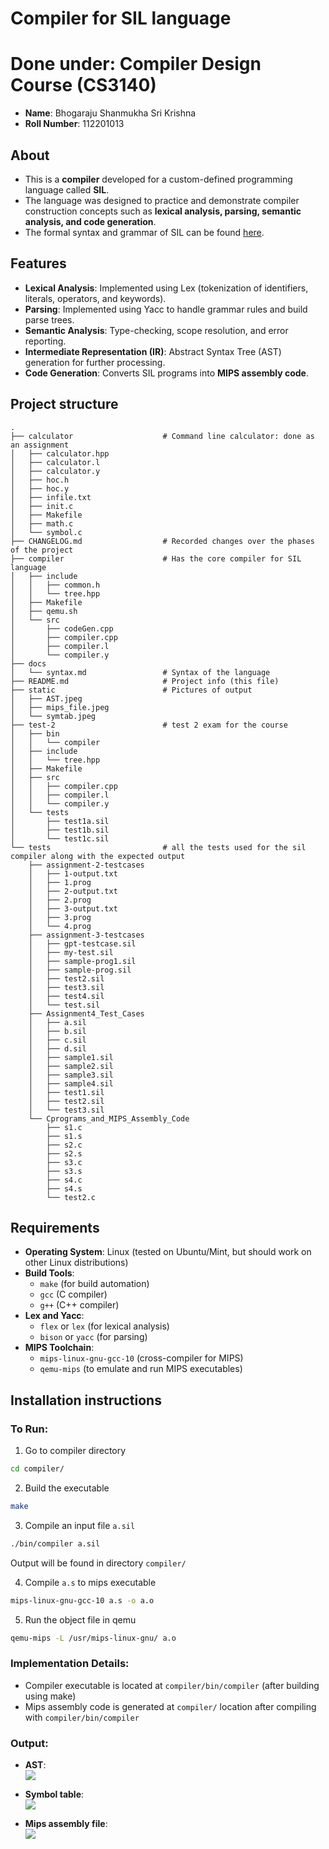# Compiler for SIL language
# Done under: Compiler Design Course (CS3140)

- **Name**: Bhogaraju Shanmukha Sri Krishna
- **Roll Number**: 112201013
## About
- This is a **compiler** developed for a custom-defined programming language called **SIL**.
- The language was designed to practice and demonstrate compiler construction concepts such as **lexical analysis, parsing, semantic analysis, and code generation**.
- The formal syntax and grammar of SIL can be found [here](docs/syntax.md).  

## Features
- **Lexical Analysis**: Implemented using Lex (tokenization of identifiers, literals, operators, and keywords).
- **Parsing**: Implemented using Yacc to handle grammar rules and build parse trees.
- **Semantic Analysis**: Type-checking, scope resolution, and error reporting.
- **Intermediate Representation (IR)**: Abstract Syntax Tree (AST) generation for further processing.
- **Code Generation**: Converts SIL programs into **MIPS assembly code**.

## Project structure
```text
.
├── calculator                    # Command line calculator: done as an assignment  
│   ├── calculator.hpp
│   ├── calculator.l
│   ├── calculator.y
│   ├── hoc.h
│   ├── hoc.y
│   ├── infile.txt
│   ├── init.c
│   ├── Makefile
│   ├── math.c
│   └── symbol.c
├── CHANGELOG.md                  # Recorded changes over the phases of the project
├── compiler                      # Has the core compiler for SIL language
│   ├── include
│   │   ├── common.h
│   │   └── tree.hpp
│   ├── Makefile
│   ├── qemu.sh
│   └── src
│       ├── codeGen.cpp
│       ├── compiler.cpp
│       ├── compiler.l
│       └── compiler.y
├── docs  
│   └── syntax.md                 # Syntax of the language
├── README.md                     # Project info (this file)
├── static                        # Pictures of output
│   ├── AST.jpeg
│   ├── mips_file.jpeg
│   └── symtab.jpeg
├── test-2                        # test 2 exam for the course
│   ├── bin
│   │   └── compiler
│   ├── include
│   │   └── tree.hpp
│   ├── Makefile
│   ├── src
│   │   ├── compiler.cpp
│   │   ├── compiler.l
│   │   └── compiler.y
│   └── tests
│       ├── test1a.sil
│       ├── test1b.sil
│       └── test1c.sil
└── tests                         # all the tests used for the sil compiler along with the expected output
    ├── assignment-2-testcases
    │   ├── 1-output.txt
    │   ├── 1.prog
    │   ├── 2-output.txt
    │   ├── 2.prog
    │   ├── 3-output.txt
    │   ├── 3.prog
    │   └── 4.prog
    ├── assignment-3-testcases
    │   ├── gpt-testcase.sil
    │   ├── my-test.sil
    │   ├── sample-prog1.sil
    │   ├── sample-prog.sil
    │   ├── test2.sil
    │   ├── test3.sil
    │   ├── test4.sil
    │   └── test.sil
    ├── Assignment4_Test_Cases
    │   ├── a.sil
    │   ├── b.sil
    │   ├── c.sil
    │   ├── d.sil
    │   ├── sample1.sil
    │   ├── sample2.sil
    │   ├── sample3.sil
    │   ├── sample4.sil
    │   ├── test1.sil
    │   ├── test2.sil
    │   └── test3.sil
    └── Cprograms_and_MIPS_Assembly_Code
        ├── s1.c
        ├── s1.s
        ├── s2.c
        ├── s2.s
        ├── s3.c
        ├── s3.s
        ├── s4.c
        ├── s4.s
        └── test2.c
```


## Requirements
- **Operating System**: Linux (tested on Ubuntu/Mint, but should work on other Linux distributions)
- **Build Tools**:
  - `make` (for build automation)
  - `gcc` (C compiler)
  - `g++` (C++ compiler)
- **Lex and Yacc**:
  - `flex` or `lex` (for lexical analysis)
  - `bison` or `yacc` (for parsing)
- **MIPS Toolchain**:
  - `mips-linux-gnu-gcc-10` (cross-compiler for MIPS)
  - `qemu-mips` (to emulate and run MIPS executables)


## Installation instructions

### To Run:

1. Go to compiler directory
```bash
cd compiler/
```

2. Build the executable
```bash
make
```

3. Compile an input file `a.sil`
```bash
./bin/compiler a.sil
```
Output will be found in directory `compiler/`

4. Compile `a.s` to mips executable
```bash
mips-linux-gnu-gcc-10 a.s -o a.o
```

5. Run the object file in qemu
```bash
qemu-mips -L /usr/mips-linux-gnu/ a.o
```

### Implementation Details:
- Compiler executable is located at `compiler/bin/compiler` (after building using make)
- Mips assembly code is generated at `compiler/` location after compiling with `compiler/bin/compiler`

### Output:
- **AST**:  
    <img src="./static/AST.jpeg">

- **Symbol table**:  
    <img src="./static/symtab.jpeg">

- **Mips assembly file**:  
    <img src="./static/mips_file.jpeg">
